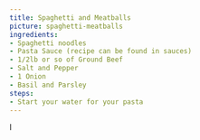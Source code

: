 ```yaml
---
title: Spaghetti and Meatballs
picture: spaghetti-meatballs
ingredients:
- Spaghetti noodles
- Pasta Sauce (recipe can be found in sauces)
- 1/2lb or so of Ground Beef
- Salt and Pepper
- 1 Onion 
- Basil and Parsley
steps:
- Start your water for your pasta
---
```


I
